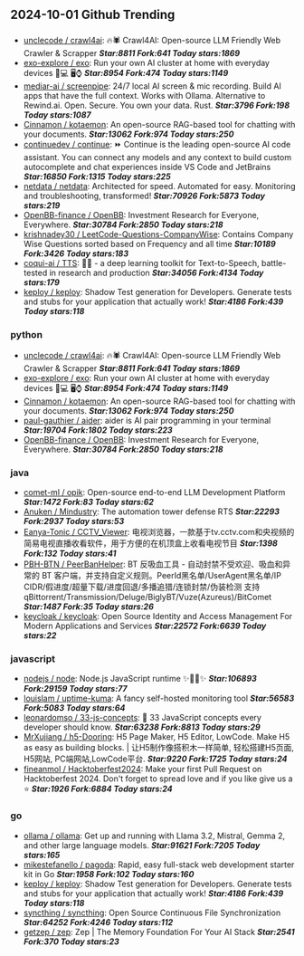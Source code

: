 ## 2024-10-01 Github Trending

### 
* [unclecode / crawl4ai](https://github.com/unclecode/crawl4ai): 🔥🕷️ Crawl4AI: Open-source LLM Friendly Web Crawler & Scrapper ***Star:8811 Fork:641 Today stars:1869***
* [exo-explore / exo](https://github.com/exo-explore/exo): Run your own AI cluster at home with everyday devices 📱💻 🖥️⌚ ***Star:8954 Fork:474 Today stars:1149***
* [mediar-ai / screenpipe](https://github.com/mediar-ai/screenpipe): 24/7 local AI screen & mic recording. Build AI apps that have the full context. Works with Ollama. Alternative to Rewind.ai. Open. Secure. You own your data. Rust. ***Star:3796 Fork:198 Today stars:1087***
* [Cinnamon / kotaemon](https://github.com/Cinnamon/kotaemon): An open-source RAG-based tool for chatting with your documents. ***Star:13062 Fork:974 Today stars:250***
* [continuedev / continue](https://github.com/continuedev/continue): ⏩ Continue is the leading open-source AI code assistant. You can connect any models and any context to build custom autocomplete and chat experiences inside VS Code and JetBrains ***Star:16850 Fork:1315 Today stars:225***
* [netdata / netdata](https://github.com/netdata/netdata): Architected for speed. Automated for easy. Monitoring and troubleshooting, transformed! ***Star:70926 Fork:5873 Today stars:219***
* [OpenBB-finance / OpenBB](https://github.com/OpenBB-finance/OpenBB): Investment Research for Everyone, Everywhere. ***Star:30784 Fork:2850 Today stars:218***
* [krishnadey30 / LeetCode-Questions-CompanyWise](https://github.com/krishnadey30/LeetCode-Questions-CompanyWise): Contains Company Wise Questions sorted based on Frequency and all time ***Star:10189 Fork:3426 Today stars:183***
* [coqui-ai / TTS](https://github.com/coqui-ai/TTS): 🐸💬 - a deep learning toolkit for Text-to-Speech, battle-tested in research and production ***Star:34056 Fork:4134 Today stars:179***
* [keploy / keploy](https://github.com/keploy/keploy): Shadow Test generation for Developers. Generate tests and stubs for your application that actually work! ***Star:4186 Fork:439 Today stars:118***

### python
* [unclecode / crawl4ai](https://github.com/unclecode/crawl4ai): 🔥🕷️ Crawl4AI: Open-source LLM Friendly Web Crawler & Scrapper ***Star:8811 Fork:641 Today stars:1869***
* [exo-explore / exo](https://github.com/exo-explore/exo): Run your own AI cluster at home with everyday devices 📱💻 🖥️⌚ ***Star:8954 Fork:474 Today stars:1149***
* [Cinnamon / kotaemon](https://github.com/Cinnamon/kotaemon): An open-source RAG-based tool for chatting with your documents. ***Star:13062 Fork:974 Today stars:250***
* [paul-gauthier / aider](https://github.com/paul-gauthier/aider): aider is AI pair programming in your terminal ***Star:19704 Fork:1802 Today stars:223***
* [OpenBB-finance / OpenBB](https://github.com/OpenBB-finance/OpenBB): Investment Research for Everyone, Everywhere. ***Star:30784 Fork:2850 Today stars:218***

### java
* [comet-ml / opik](https://github.com/comet-ml/opik): Open-source end-to-end LLM Development Platform ***Star:1472 Fork:83 Today stars:62***
* [Anuken / Mindustry](https://github.com/Anuken/Mindustry): The automation tower defense RTS ***Star:22293 Fork:2937 Today stars:53***
* [Eanya-Tonic / CCTV_Viewer](https://github.com/Eanya-Tonic/CCTV_Viewer): 电视浏览器，一款基于tv.cctv.com和央视频的简易电视直播收看软件，用于方便的在机顶盒上收看电视节目 ***Star:1398 Fork:132 Today stars:41***
* [PBH-BTN / PeerBanHelper](https://github.com/PBH-BTN/PeerBanHelper): BT 反吸血工具 - 自动封禁不受欢迎、吸血和异常的 BT 客户端，并支持自定义规则。PeerId黑名单/UserAgent黑名单/IP CIDR/假进度/超量下载/进度回退/多播追猎/连锁封禁/伪装检测 支持 qBittorrent/Transmission/Deluge/BiglyBT/Vuze(Azureus)/BitComet ***Star:1487 Fork:35 Today stars:26***
* [keycloak / keycloak](https://github.com/keycloak/keycloak): Open Source Identity and Access Management For Modern Applications and Services ***Star:22572 Fork:6639 Today stars:22***

### javascript
* [nodejs / node](https://github.com/nodejs/node): Node.js JavaScript runtime ✨🐢🚀✨ ***Star:106893 Fork:29159 Today stars:77***
* [louislam / uptime-kuma](https://github.com/louislam/uptime-kuma): A fancy self-hosted monitoring tool ***Star:56583 Fork:5083 Today stars:64***
* [leonardomso / 33-js-concepts](https://github.com/leonardomso/33-js-concepts): 📜 33 JavaScript concepts every developer should know. ***Star:63238 Fork:8813 Today stars:29***
* [MrXujiang / h5-Dooring](https://github.com/MrXujiang/h5-Dooring): H5 Page Maker, H5 Editor, LowCode. Make H5 as easy as building blocks. | 让H5制作像搭积木一样简单, 轻松搭建H5页面, H5网站, PC端网站,LowCode平台. ***Star:9220 Fork:1725 Today stars:24***
* [fineanmol / Hacktoberfest2024](https://github.com/fineanmol/Hacktoberfest2024): Make your first Pull Request on Hacktoberfest 2024. Don't forget to spread love and if you like give us a ⭐️ ***Star:1926 Fork:6884 Today stars:24***

### go
* [ollama / ollama](https://github.com/ollama/ollama): Get up and running with Llama 3.2, Mistral, Gemma 2, and other large language models. ***Star:91621 Fork:7205 Today stars:165***
* [mikestefanello / pagoda](https://github.com/mikestefanello/pagoda): Rapid, easy full-stack web development starter kit in Go ***Star:1958 Fork:102 Today stars:160***
* [keploy / keploy](https://github.com/keploy/keploy): Shadow Test generation for Developers. Generate tests and stubs for your application that actually work! ***Star:4186 Fork:439 Today stars:118***
* [syncthing / syncthing](https://github.com/syncthing/syncthing): Open Source Continuous File Synchronization ***Star:64252 Fork:4246 Today stars:112***
* [getzep / zep](https://github.com/getzep/zep): Zep | The Memory Foundation For Your AI Stack ***Star:2541 Fork:370 Today stars:23***
